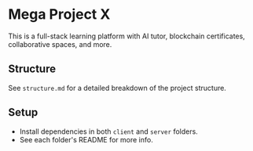 # Mega Project X

This is a full-stack learning platform with AI tutor, blockchain certificates, collaborative spaces, and more.

## Structure

See `structure.md` for a detailed breakdown of the project structure.

## Setup

- Install dependencies in both `client` and `server` folders.
- See each folder's README for more info.
